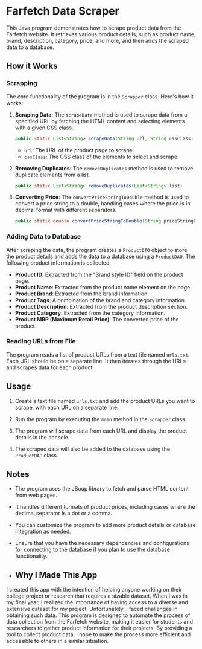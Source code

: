 
# Farfetch Data Scraper

This Java program demonstrates how to scrape product data from the Farfetch website. It retrieves various product details, such as product name, brand, description, category, price, and more, and then adds the scraped data to a database.

## How it Works

### Scrapping

The core functionality of the program is in the `Scrapper` class. Here's how it works:

1. **Scraping Data**: The `scrapeData` method is used to scrape data from a specified URL by fetching the HTML content and selecting elements with a given CSS class.

   ```java
   public static List<String> scrapeData(String url, String cssClass)
   ```

   - `url`: The URL of the product page to scrape.
   - `cssClass`: The CSS class of the elements to select and scrape.

2. **Removing Duplicates**: The `removeDuplicates` method is used to remove duplicate elements from a list.

   ```java
   public static List<String> removeDuplicates(List<String> list)
   ```

3. **Converting Price**: The `convertPriceStringToDouble` method is used to convert a price string to a double, handling cases where the price is in decimal format with different separators.

   ```java
   public static double convertPriceStringToDouble(String priceString)
   ```

### Adding Data to Database

After scraping the data, the program creates a `ProductDTO` object to store the product details and adds the data to a database using a `ProductDAO`. The following product information is collected:

- **Product ID**: Extracted from the "Brand style ID" field on the product page.
- **Product Name**: Extracted from the product name element on the page.
- **Product Brand**: Extracted from the brand information.
- **Product Tags**: A combination of the brand and category information.
- **Product Description**: Extracted from the product description section.
- **Product Category**: Extracted from the category information.
- **Product MRP (Maximum Retail Price)**: The converted price of the product.

### Reading URLs from File

The program reads a list of product URLs from a text file named `urls.txt`. Each URL should be on a separate line. It then iterates through the URLs and scrapes data for each product.


## Usage

1. Create a text file named `urls.txt` and add the product URLs you want to scrape, with each URL on a separate line.

2. Run the program by executing the `main` method in the `Scrapper` class.

3. The program will scrape data from each URL and display the product details in the console.

4. The scraped data will also be added to the database using the `ProductDAO` class.

## Notes

- The program uses the JSoup library to fetch and parse HTML content from web pages.

- It handles different formats of product prices, including cases where the decimal separator is a dot or a comma.

- You can customize the program to add more product details or database integration as needed.

- Ensure that you have the necessary dependencies and configurations for connecting to the database if you plan to use the database functionality.

- ## Why I Made This App

I created this app with the intention of helping anyone working on their college project or research that requires a sizable dataset. When I was in my final year, I realized the importance of having access to a diverse and extensive dataset for my project. Unfortunately, I faced challenges in obtaining such data. This program is designed to automate the process of data collection from the Farfetch website, making it easier for students and researchers to gather product information for their projects. By providing a tool to collect product data, I hope to make the process more efficient and accessible to others in a similar situation.

